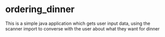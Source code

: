 # ordering_dinner
This is a simple java application which gets user input data, using the scanner import to converse with the user about what they want for dinner
